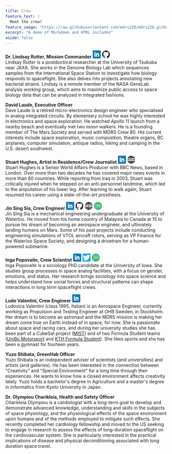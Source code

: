 ```yaml
---
title: Crew
feature_text: |
  Meet the crew!
feature_image: "https://raw.githubusercontent.com/mdrs228/mdrs228.github.io/master/bannerCrew.png"
excerpt: "A demo of Markdown and HTML includes"
aside: false
---
```


**Dr. Lindsay Rutter, Mission Commander** [![Profile on LinkedIn](picLI.png)](https://www.linkedin.com/in/lindsayrutter/)  [![Profile on GitHub](picGithub.png)](https://github.com/lindsayrutter)   
Lindsay Rutter is a postdoctoral researcher at the University of Tsukuba near JAXA. She works in the Genome Biology Lab which sequences samples from the International Space Station to investigate how biology responds to spaceflight. She also delves into projects annotating new bacterial strains. Lindsay is a remote member of the NASA GeneLab analysis working group, which aims to maximize public access to space biology data that can be analyzed in integrated fashions.

**David Laude, Executive Officer**  
Dave Laude is a retired micro-electronics design engineer who specialised in analog integrated circuits. By elementary school he was highly interested in electronics and space exploration. He watched Apollo 11 launch from a nearby beach and eventually met two moon walkers. He is a founding member of The Mars Society and served with MDRS Crew 80. His current interests include space exploration, music composition, theatre organs, RC airplanes, computer simulation, antique radios, hiking and camping in the U.S. desert southwest.

**Stuart Hughes, Artist in Residence/Crew Journalist**  [![Profile on LinkedIn](picLI.png)](https://www.linkedin.com/in/stuart-hughes-a1aa715b)  [![Personal Webpage](picWWW.png)](https://stuarthughesnews.co.uk)  
Stuart Hughes is a Senior World Affairs Producer with BBC News, based in London. Over more than two decades he has covered major news events in more than 60 countries. While reporting from Iraq in 2003, Stuart was critically injured when he stepped on an anti-personnel landmine, which led to the amputation of his lower leg. After learning to walk again, Stuart resumed his career using a state-of-the-art prosthesis.

**Jin Sing Sia, Crew Engineer**  [![Profile on LinkedIn](picLI.png)](https://www.linkedin.com/in/jssia)  [![Profile on GitHub](picGithub.png)](https://github.com/jssia)  [![Personal Webpage](picWWW.png)](https://jssia.weebly.com)  [![Personal Blog](picBlog.png)](https://medium.com/@jssia)   
Jin Sing Sia is a mechanical engineering undergraduate at the University of Waterloo. He moved from his home country of Malaysia to Canada at 15 to pursue his dream of becoming an aerospace engineer, and ultimately landing humans on Mars. Some of his past projects include conducting engineering simulations of VTOL aircraft rotors, serving as VP Finance for the Waterloo Space Society, and designing a drivetrain for a human-powered submarine.

**Inga Popovaite, Crew Scientist**  [![Profile on LinkedIn](picLI.png)](https://www.linkedin.com/in/inga-popovaite)  [![Personal Twitter](picTwitter.png)](https://twitter.com/inga_pop)  [![Personal Blog](picBlog.png)](https://popovaite.com)   
Inga Popovaite is a sociology PhD candidate at the University of Iowa. She studies group processes in space analog facilities, with a focus on gender, emotions, and status. Her research brings sociology into space science and helps understand how social forces and structural patterns can shape interactions in long term spaceflight crews. 

**Ludo Valentini, Crew Engineer** [![Profile on LinkedIn](picLI.png)](https://www.linkedin.com/in/ludovicavalentini/)   
Ludovica Valentini (class 1995, Italian) is an Aerospace Engineer, currently working as Propulsion and Testing Engineer at OHB Sweden, in Stockholm. Her dream is to become an astronaut and the MDRS mission is making her dream come true on Earth instead of in space, for now. She is passionate about space and racing cars, and during her university studies she has been part of a CubeSat project ([MIST](https://mistsatellite.space)) and of two Formula Student teams ([UniBo Motorsport](https://motorsport.unibo.it/) and [KTH Formula Student](https://www.kthformulastudent.se/)). She likes sports and she has been a gymnast for fourteen years.

**Yuzo Shibata, GreenHab Officer**  
Yuzo Shibata is an independent adviser of scientists (and universities) and artists (and galleries). He has been interested in the connection between "Creativity" and "Special Environment" for a long time through their experiences. He wants to know how a closed environment affects creativity lately. Yuzo holds a bachelor's degree in Agriculture and a master's degree in Informatics from Kyoto University in Japan.

**Dr. Olympiou Charikleia, Health and Safety Officer**   
Charikleia Olympiou is a cardiologist with a long-term goal to develop and demonstrate advanced knowledge, understanding and skills in the subjects of space physiology, and the physiological effects of the space environment upon humans and of the methods employed to mitigate such effects. She recently completed her cardiology fellowship and moved to the US seeking to engage in research to assess the effects of long-duration spaceflight on the cardiovascular system. She is particularly interested in the practical implications of disease and physical deconditioning associated with long duration space travel.

